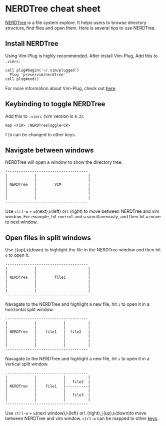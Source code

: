 # NERDTree cheat sheet
[NERDTree](https://github.com/preservim/nerdtree) is a file system explore. It helps users to browse directory structure, find files and open them. Here is several tips to use NERDTree.

## Install NERDTree
Using Vim-Plug is highly recommended. After install Vim-Plug, Add this to `.vimrc`:
```
call plug#begin('~/.vim/plugged')
  Plug 'preservim/nerdtree'
call plug#end()
```
For more information about Vim-Plug, check out [here](https://github.com/junegunn/vim-plug).

## Keybinding to toggle NERDTree
Add this to `.vimrc` (vim version is `8.2`):
```
map <F10> :NERDTreeToggle<CR>
```
`F10` can be changed to other keys.

## Navigate between windows
NERDTree will open a window to show the directory tree.
```
-------------------------------------
|            |                       |
|            |                       |
| NERDTree   |        VIM            |
|            |                       |
|            |                       |
|            |                       |
-------------------------------------
```
Use `ctrl-w` + `w`(next),`h`(left) or`l` (right) to move between NERDTree and vim window.
For example, hit `control` and `w` simultaneously, and then hit `w` move to next window.

## Open files in split windows
Use `j`(up),`k`(down) to highlight the file in the NERDTree window and then hit `o` to open it.
```
-------------------------------------
|            |                       |
|            |                       |
| NERDTree   |        file1          |
|            |                       |
|            |                       |
|            |                       |
-------------------------------------
```

Navagate to the NERDTree and highlight a new file, hit `i` to open it in a horizontal split window.
```
-------------------------------------
|            |            |          |
|            |            |          |
| NERDTree   |    file1   |  file2   |
|            |            |          |
|            |            |          |
|            |            |          |
-------------------------------------
```
Navagate to the NERDTree and highlight a new file, hit `s` to open it in a vertical split window.

```
-------------------------------------
|            |            |          |
|            |            |   file2  |
| NERDTree   |    file1   |----------|
|            |            |          |
|            |            |   file3  |
|            |            |          |
-------------------------------------
```
Use `ctrl-w` + `w`(next window),`h`(left) or`l` (right),`j`(up),`k`(down)to move between NERDTree and vim window.
`ctrl-w` can be mapped to other [keys](#Keybinding-to-toggle-NERDTree).
